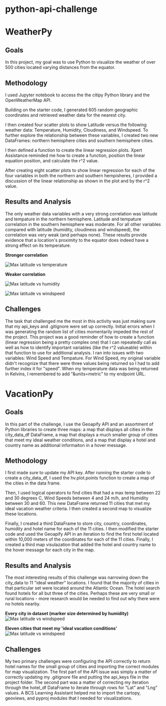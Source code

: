 # python-api-challenge

# WeatherPy

## Goals

In this project, my goal was to use Python to visualize the weather of over 500 cities located varying distances from the equator. 

## Methodology

I used Jupyter notebook to access the the citipy Python library and the OpenWeatherMap API.

Building on the starter code, I generated 605 random geographic coordinates and retrieved weather data for the nearest city. 

I then created four scatter plots to show Latitude versus the following weather data: Temperature, Humidity, Cloudiness, and Windspeed. To further explore the relationship between these variables, I created two new DataFrames: northern hemisphere cities and southern hemisphere cities. 

I then defined a function to create the linear regression plots. Xpert Assistance reminded me how to create a function, position the linear equation position, and calculate the r^2 value.

After creating eight scatter plots to show linear regression for each of the four variables in both the northern and southern hempisheres, I provided a discussion of the linear relationship as shown in the plot and by the r^2 value.

## Results and Analysis

The only weather data variables with a very strong correlation was latitude and tempature in the northern hemisphere. Latitude and tempature correlation in the southern hemisphere was moderate. For all other variables compared with latitude (humidity, cloudiness and windspeed), the correlation was very weak (and perhaps none). These results provide evidence that a location's proximity to the equator does indeed have a strong effect on its temperature. 

**Stronger correlation**

![Max latitude vs temperature](WeatherPy/output_data/Fig1.png)

**Weaker correlation**

![Max latitude vs humidity](WeatherPy/output_data/Fig2.png)

![Max latitude vs windspeed](WeatherPy/output_data/Fig4.png)

## Challenges

The task that challenged me the most in this activity was just making sure that my api_keys and .gitignore were set up correctly. Initial errors when I was generating the random list of cities momentarily impeded the rest of the project. This project was a good reminder of how to create a function (linear regression being a pretty complex one) that I can repeatedly call as well as how to identify important variables (like the r^2 valueable) within that function to use for additional analysis. I ran into issues with two variables: Wind Speed and Tempature. For Wind Speed, my original variable didn't recognize that there were three values being returned so I had to add further index it for "speed". When my temperature data was being returned in Kelvins, I remembered to add "&units=metric" to my endpoint URL.

# VacationPy

## Goals
In this part of the challenge, I use the Geoapify API and an assortment of Python libraries to create three maps: a map that displays all cities in the city_data_df DataFrame, a map that displays a much smaller group of cities that meet my ideal weather conditions, and a map that display a hotel and country name as additional informaiton in a hover message.

## Methodology
I first made sure to update my API key. After running the starter code to create a city_data_df, I used the hv.plot.points function to create a map of the cities in the data frame. 

Then, I used logical operators to find cities that had a max temp between 22 and 30 degrees C, Wind Speeds between 4 and 24 m/h, and Humidity between 30 and 60. This new DataFrame returned 11 cities that met my ideal vacation weather criteria. I then created a second map to visualize these locations. 

Finally, I created a third DataFrame to store city, country, coordinates, humidity and hotel name for each of the 11 cities. I then modified the starter code and used the Geoapify API in an iteration to find the first hotel located within 10,000 meters of the coordinates for each of the 11 cities. Finally, I created a third map visulazation that added the hotel and country name to the hover message for each city in the map.

## Results and Analysis
The most interesting results of this challenge was narrowing down the city_data to 11 "ideal weather" locations. I found that the majority of cities in that particular set were located around the Atlantic Ocean. The hotel search found hotels for all but three of the cities. Perhaps these are very small or rural locations - more research would be needed to find out why there were no hotels nearby.

**Every city in dataset (marker size determined by humidity)**
![Max latitude vs windspeed](VacationPy/output_data/city_data.png)

**Eleven cities that meet my 'ideal vacation conditions'**
![Max latitude vs windspeed](VacationPy/output_data/map_plot_3.png)


## Challenges
My two primary challenges were configuring the API correctly to return hotel names for the small group of cities and importing the correct modules for map visualization. The first part of the API issue was simply a matter of correctly updating my .gitignore file and putting the api_keys file in the project folder. The second part was a matter of correcting my iteration through the hotel_df DataFrame to iterate through rows for "Lat" and "Lng" values. A BCS Learning Assistant helped me to import the cartopy, geoviews, and pyproj modules that I needed for visualizations.
